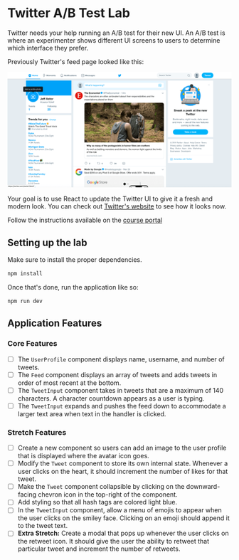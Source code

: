# Twitter A/B Test Lab

Twitter needs your help running an A/B test for their new UI. An A/B test is where an experimenter shows different UI screens to users to determine which interface they prefer.

Previously Twitter's feed page looked like this:

![old_twitter](old-twitter.png)

Your goal is to use React to update the Twitter UI to give it a fresh and modern look. You can check out [Twitter's website](https://www.twitter.com) to see how it looks now.

Follow the instructions available on the [course portal](https://courses.codepath.org/courses/summer_internship_for_tech_excellence/unit/2#!lab2)

## Setting up the lab

Make sure to install the proper dependencies.

```bash
npm install
```

Once that's done, run the application like so:

```bash
npm run dev
```

## Application Features

### Core Features

- [ ] The `UserProfile` component displays name, username, and number of tweets.
- [ ] The `Feed` component displays an array of tweets and adds tweets in order of most recent at the bottom.
- [ ] The `TweetInput` component takes in tweets that are a maximum of 140 characters. A character countdown appears as a user is typing.
- [ ] The `TweetInput` expands and pushes the feed down to accommodate a larger text area when text in the handler is clicked.

### Stretch Features

- [ ] Create a new component so users can add an image to the user profile that is displayed where the avatar icon goes.
- [ ] Modify the `Tweet` component to store its own internal state. Whenever a user clicks on the heart, it should increment the number of likes for that tweet.
- [ ] Make the `Tweet` component collapsible by clicking on the downward-facing chevron icon in the top-right of the component.
- [ ] Add styling so that all hash tags are colored light blue.
- [ ] In the `TweetInput` component, allow a menu of emojis to appear when the user clicks on the smiley face. Clicking on an emoji should append it to the tweet text.
- [ ] **Extra Stretch:** Create a modal that pops up whenever the user clicks on the retweet icon. It should give the user the ability to retweet that particular tweet and increment the number of retweets.
